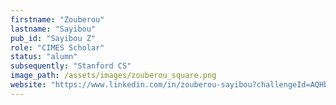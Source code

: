 ```yaml
---
firstname: "Zouberou"
lastname: "Sayibou"
pub_id: "Sayibou Z"
role: "CIMES Scholar"
status: "alumn"
subsequently: "Stanford CS"
image_path: /assets/images/zouberou_square.png
website: "https://www.linkedin.com/in/zouberou-sayibou?challengeId=AQHbmixK8C5HQAAAAYnq9VbIjK4E04U4-zuP3gZxdcF2EL4WJdxP9XNfgcCfeHlqMjnEMoP_EW_rrMNxTNj8r-HzqBv5LuZIqw&submissionId=9c78a9fb-6db5-7a17-4761-8ac70b000f13&challengeSource=AgH7niPqK-Af6AAAAYnq9cSCANOkhqP95mdDP6cbo_zmfY6l_PPWz2q6fv2nt1o&challegeType=AgFEB24UTLC-iQAAAYnq9cSFW2sau9lwMwjo4irwR533Nt3oAWt67sk&memberId=AgGR0i_w8hLBQgAAAYnq9cSIClstfvgQbOvfQcpg9MmWYcU&recognizeDevice=AgH25YINhxoKkwAAAYnq9cSMohoLwt1d6OesdMnp4JJpdQegA7bE"
---
```

